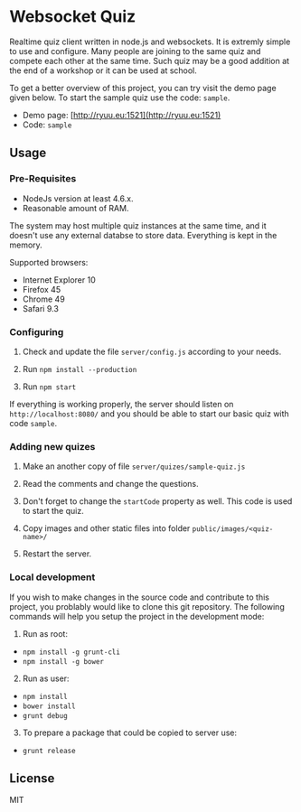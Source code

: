 # Websocket Quiz

Realtime quiz client written in node.js and websockets. It is extremly simple to
use and configure. Many people are joining to the same quiz and compete each
other at the same time. Such quiz may be a good addition at the end of a
workshop or it can be used at school.

To get a better overview of this project, you can try visit the demo page
given below. To start the sample quiz use the code: `sample`.

* Demo page: [http://ryuu.eu:1521](http://ryuu.eu:1521)
* Code: `sample`

## Usage

### Pre-Requisites

* NodeJs version at least 4.6.x.
* Reasonable amount of RAM. 

The system may host multiple quiz instances at the same time, and it doesn't use
any external databse to store data. Everything is kept in the memory.

Supported browsers:
* Internet Explorer 10
* Firefox 45
* Chrome 49
* Safari 9.3

### Configuring

1. Check and update the file `server/config.js` according to your needs.

2. Run `npm install --production`

3. Run `npm start`

If everything is working properly, the server should listen on
`http://localhost:8080/` and you should be able to start our basic quiz with
code `sample`.

### Adding new quizes

1. Make an another copy of file `server/quizes/sample-quiz.js`

2. Read the comments and change the questions.

3. Don't forget to change the `startCode` property as well. This code is used
to start the quiz.

4. Copy images and other static files into folder `public/images/<quiz-name>/`

5. Restart the server.

### Local development

If you wish to make changes in the source code and contribute to this project,
you problably would like to clone this git repository. The following commands
will help you setup the project in the development mode:

1. Run as root:
* `npm install -g grunt-cli`
* `npm install -g bower`

2. Run as user:
* `npm install`
* `bower install`
* `grunt debug`

3. To prepare a package that could be copied to server use:
* `grunt release`

## License

MIT

